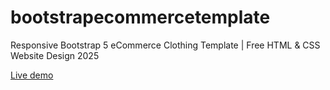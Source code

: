 # bootstrapecommercetemplate
Responsive Bootstrap 5 eCommerce Clothing Template | Free HTML &amp; CSS Website Design 2025
<br>

[Live demo](https://therichpost.com/responsive-bootstrap-5-ecommerce-clothing-template-free-html-css-website-design-2025/)
